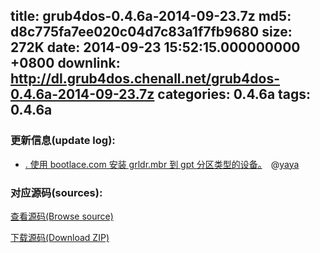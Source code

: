 title: grub4dos-0.4.6a-2014-09-23.7z
md5: d8c775fa7ee020c04d7c83a1f7fb9680
size: 272K
date: 2014-09-23 15:52:15.000000000 +0800
downlink: http://dl.grub4dos.chenall.net/grub4dos-0.4.6a-2014-09-23.7z
categories: 0.4.6a
tags: 0.4.6a
---


### 更新信息(update log):
  * [﻿. 使用 bootlace.com 安装 grldr.mbr 到 gpt 分区类型的设备。](https://github.com/chenall/grub4dos/commit/cc53a0005269d221d8ee64ccd2696cfd5bd5cc19)　@[yaya](https://github.com/ignasio)

### 对应源码(sources):
  [查看源码(Browse source)](https://github.com/chenall/grub4dos/tree/cc53a0005269d221d8ee64ccd2696cfd5bd5cc19)

  [下载源码(Download ZIP)](https://github.com/chenall/grub4dos/archive/cc53a0005269d221d8ee64ccd2696cfd5bd5cc19.zip)
